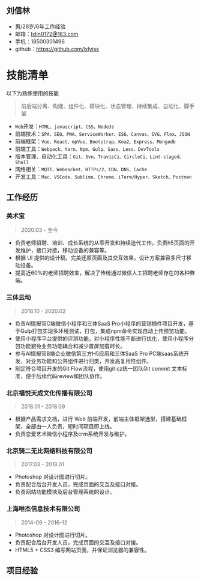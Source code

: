 ## 刘信林
- 男/28岁/6年工作经验
- 邮箱：lxlin0172@163.com
- 手机：18500301496
- github：https://github.com/lxlyjss

# 技能清单

以下为熟练使用的技能

> 前后端分离、构建、组件化、模块化、状态管理、持续集成、自动化、脚手架

- `Web`开发：`HTML、javascript、CSS、NodeJs`
- 前端技术：`SPA、SEO、PWA、ServiceWorker、ES6、Canvas、SVG、Flex、JSON`
- 前端框架：`Vue、React、mpVue、Bootstrap、Koa2、Express、Mongodb`
- 前端工具：`Webpack、Yarn、Npm、Gulp、Sass、Less、DevTools`
- 版本管理、自动化工具：`Git、Svn、TravisCi、CircleCi、Lint-staged、Shell`
- 网络相关：`MQTT、Websocket、HTTPs/2、CDN、DNS、Cache`
- 开发工具：`Mac、VSCode、Sublime、Chrome、iTerm/Hyper、Sketch、Postman`
## 工作经历
### 美术宝

> 2020.03 - 至今

- 负责老师招聘、培训、成长系统的从零开发和持续迭代工作，负责h5页面的开发维护，接口对接，移动设备的兼容等。
- 根据 UI 提供的设计稿，完美还原页面及其交互效果，设计方案兼容多尺寸移动设备。
- 提高近60%的老师招聘效率，解决了传统通过微信人工招聘老师存在的各种弊端。

### 三体云动

> 2018.10 - 2020.02

- 负责AI情报官C端微信小程序和三体SaaS Pro小程序的营销插件项目开发，基于Gulp打包实现多环境测试，打包，集成npm命令实现自动上传预览功能。
- 使用小程序平台提供的评测功能，对小程序性能不断进行优化，使用小程序分包功能避免业务功能耦合和减少首屏加载时长。
- 参与AI情报官B端企业微信第三方H5应用和三体SaaS Pro PC端saas系统开发，对业务功能和公共组件进行归类，开发高复用性组件。
- 制定符合项目开发的Git Flow流程，使用git cz统一团队Git commit 文本标准，便于后续代码review和团队协作。

### 北京福悦天成文化传播有限公司

> 2018.01 - 2018.09

- 根据产品需求文档，进行 Web 前端开发，前端主体框架选型，搭建基础框架，全部由一人负责，短时间项目即上线。
- 负责恋爱艺术微信小程序及crm系统开发与维护。

### 北京骑二无比网络科技有限公司

> 2017.03 - 2018.01

- Photoshop 对设计图进行切片。
- 负责配合后台开发人员，完成页面的交互及接口对接。
- 负责网站功能模块及后台管理系统的设计。

### 上海唯杰信息技术有限公司

> 2014-09 - 2016-12

- Photoshop 对设计图进行切片。
- 负责配合后台开发人员，完成页面的交互及接口对接。
- HTML5 + CSS3 编写网站页面，并保证浏览器的兼容性。

## 项目经验
